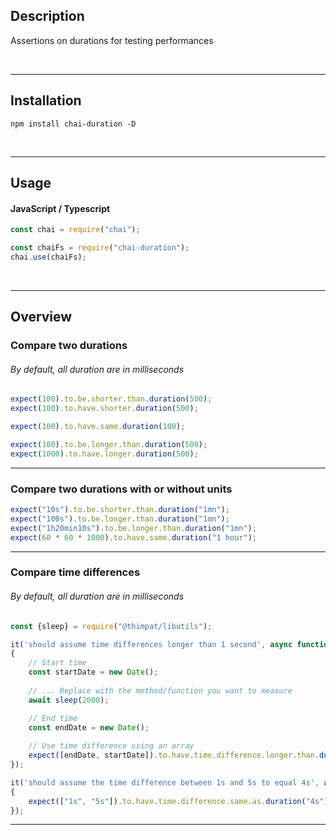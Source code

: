 
## Description

Assertions on durations for testing performances

<br/>

---



## Installation

```shell
npm install chai-duration -D
```

<br/>

---

## Usage
#### JavaScript / Typescript

```javascript
const chai = require("chai");

const chaiFs = require("chai-duration");
chai.use(chaiFs);
```

<br/>


---

## Overview

### Compare two durations

###### By default, all duration are in milliseconds

```javascript
expect(100).to.be.shorter.than.duration(500);
expect(100).to.have.shorter.duration(500);

expect(100).to.have.same.duration(100);

expect(100).to.be.longer.than.duration(500);
expect(1000).to.have.longer.duration(500);
```

---


### Compare two durations with or without units

```javascript
expect("10s").to.be.shorter.than.duration("1mn");
expect("100s").to.be.longer.than.duration("1mn");
expect("1h20min10s").to.be.longer.than.duration("1mn");
expect(60 * 60 * 1000).to.have.same.duration("1 hour");
```

---



### Compare time differences

###### By default, all duration are in milliseconds

```javascript
const {sleep} = require("@thimpat/libutils");

it('should assume time differences longer than 1 second', async function ()
{
    // Start time
    const startDate = new Date();
    
    // ... Replace with the method/function you want to measure
    await sleep(2000);

    // End time
    const endDate = new Date();
    
    // Use time difference using an array
    expect([endDate, startDate]).to.have.time.difference.longer.than.duration(10);
});
```



```javascript
it('should assume the time difference between 1s and 5s to equal 4s', async function ()
{
    expect(["1s", "5s"]).to.have.time.difference.same.as.duration("4s");
});

```

---



